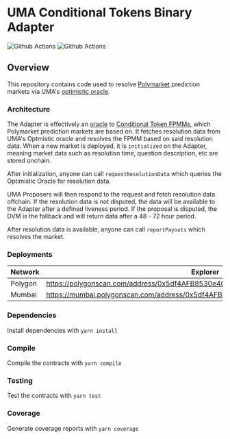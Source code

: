 # UMA Conditional Tokens Binary Adapter

![Github Actions](https://github.com/Polymarket/uma-conditional-tokens-adapter/workflows/Tests/badge.svg)
![Github Actions](https://github.com/Polymarket/uma-conditional-tokens-adapter/workflows/Lint/badge.svg)

## Overview

This repository contains code used to resolve [Polymarket](https://polymarket.com/) prediction markets via UMA's [optimistic oracle](https://docs.umaproject.org/oracle/optimistic-oracle-interface).


### Architecture

The Adapter is effectively an [oracle](https://github.com/gnosis/conditional-tokens-contracts/blob/master/contracts/ConditionalTokens.sol#L65) to [Conditional Token FPMMs](https://docs.gnosis.io/conditionaltokens/), which Polymarket prediction markets are based on. It fetches resolution data from UMA's Optmistic oracle and resolves the FPMM based on said resolution data. When a new market is deployed, it is `initialized` on the Adapter, meaning market data such as resolution time, question description, etc are stored onchain.

After initialization, anyone can call `requestResolutionData` which queries the Optimistic Oracle for resolution data.

UMA Proposers will then respond to the request and fetch resolution data offchain. If the resolution data is not disputed, the data will be available to the Adapter after a defined liveness period. If the proposal is disputed, the DVM is the fallback and will return data after a 48 - 72 hour period.
     
After resolution data is available, anyone can call `reportPayouts` which resolves the market.

### Deployments

| Network          | Explorer                                                                          |
| ---------------- | --------------------------------------------------------------------------------- |
| Polygon          | https://polygonscan.com/address/0x5df4AFB8530e4Cf1Ec64dC31B28994B72665Aa5f        |
| Mumbai           | https://mumbai.polygonscan.com/address/0x5df4AFB8530e4Cf1Ec64dC31B28994B72665Aa5f |


### Dependencies

Install dependencies with `yarn install`


### Compile

Compile the contracts with `yarn compile`


### Testing

Test the contracts with `yarn test`

### Coverage

Generate coverage reports with `yarn coverage`
